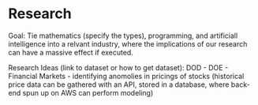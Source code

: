 # Research
Goal: Tie mathematics (specify the types), programming, and artificiall intelligence into a relvant industry, where the implications of our research can have a massive effect if executed.


Research Ideas (link to dataset or how to get dataset):
DOD -
DOE - 
Financial Markets - identifying anomolies in pricings of stocks (historical price data can be gathered with an API, stored in a database, where back-end spun up on AWS can perform modeling)
